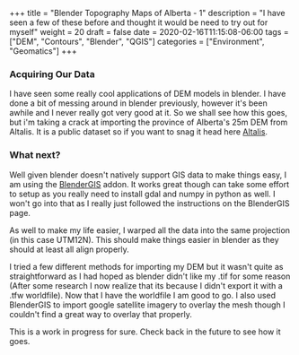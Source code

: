 +++
title = "Blender Topography Maps of Alberta - 1"
description = "I have seen a few of these before and thought it would be need to try out for myself"
weight = 20
draft = false
date = 2020-02-16T11:15:08-06:00
tags = ["DEM", "Contours", "Blender", "QGIS"]
categories = ["Environment", "Geomatics"]
+++

### Acquiring Our Data
I have seen some really cool applications of DEM models in blender. I have done a bit of messing around in blender previously, however it's been awhile and I never really got very good at it. So we shall see how this goes, but i'm taking a crack at importing the province of Alberta's 25m DEM from Altalis. It is a public dataset so if you want to snag it head here [Altalis](https://www.altalis.com/).

### What next?
Well given blender doesn't natively support GIS data to make things easy, I am using the [BlenderGIS](https://github.com/domlysz/BlenderGIS) addon. It works great though can take some effort to setup as you really need to install gdal and numpy in python as well. I won't go into that as I really just followed the instructions on the BlenderGIS page.

As well to make my life easier, I warped all the data into the same projection (in this case UTM12N). This should make things easier in blender as they should at least all align properly.

I tried a few different methods for importing my DEM but it wasn't quite as straightforward as I had hoped as blender didn't like my .tif for some reason (After some research I now realize that its because I didn't export it with a .tfw worldfile). Now that I have the worldfile I am good to go. I also used BlenderGIS to import google satellite imagery to overlay the mesh though I couldn't find a great way to overlay that properly.

This is a work in progress for sure. Check back in the future to see how it goes.
